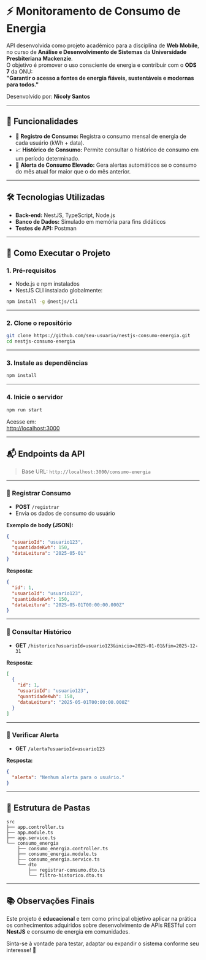 # ⚡ Monitoramento de Consumo de Energia

API desenvolvida como projeto acadêmico para a disciplina de **Web Mobile**, no curso de **Análise e Desenvolvimento de Sistemas** da **Universidade Presbiteriana Mackenzie**.  
O objetivo é promover o uso consciente de energia e contribuir com o **ODS 7** da ONU:  
**"Garantir o acesso a fontes de energia fiáveis, sustentáveis e modernas para todos."**

Desenvolvido por: **Nicoly Santos**

---

## 🌟 Funcionalidades

- 🔌 **Registro de Consumo:** Registra o consumo mensal de energia de cada usuário (kWh + data).
- 📈 **Histórico de Consumo:** Permite consultar o histórico de consumo em um período determinado.
- 🚨 **Alerta de Consumo Elevado:** Gera alertas automáticos se o consumo do mês atual for maior que o do mês anterior.

---

## 🛠️ Tecnologias Utilizadas

- **Back-end:** NestJS, TypeScript, Node.js
- **Banco de Dados:** Simulado em memória para fins didáticos
- **Testes de API:** Postman

---

## 🚀 Como Executar o Projeto

### 1. Pré-requisitos

- Node.js e npm instalados
- NestJS CLI instalado globalmente:
```bash
npm install -g @nestjs/cli
```

---

### 2. Clone o repositório

```bash
git clone https://github.com/seu-usuario/nestjs-consumo-energia.git
cd nestjs-consumo-energia
```

---

### 3. Instale as dependências

```bash
npm install
```

---

### 4. Inicie o servidor

```bash
npm run start
```

Acesse em:  
[http://localhost:3000](http://localhost:3000)

---

## 📬 Endpoints da API

> Base URL: `http://localhost:3000/consumo-energia`

---

### 🔸 Registrar Consumo

- **POST** `/registrar`
- Envia os dados de consumo do usuário

**Exemplo de body (JSON):**
```json
{
  "usuarioId": "usuario123",
  "quantidadeKwh": 150,
  "dataLeitura": "2025-05-01"
}
```

**Resposta:**
```json
{
  "id": 1,
  "usuarioId": "usuario123",
  "quantidadeKwh": 150,
  "dataLeitura": "2025-05-01T00:00:00.000Z"
}
```

---

### 🔸 Consultar Histórico

- **GET** `/historico?usuarioId=usuario123&inicio=2025-01-01&fim=2025-12-31`

**Resposta:**
```json
[
  {
    "id": 1,
    "usuarioId": "usuario123",
    "quantidadeKwh": 150,
    "dataLeitura": "2025-05-01T00:00:00.000Z"
  }
]
```

---

### 🔸 Verificar Alerta

- **GET** `/alerta?usuarioId=usuario123`

**Resposta:**
```json
{
  "alerta": "Nenhum alerta para o usuário."
}
```

---

## 📁 Estrutura de Pastas

```
src
├── app.controller.ts
├── app.module.ts
├── app.service.ts
└── consumo_energia
    ├── consumo_energia.controller.ts
    ├── consumo_energia.module.ts
    ├── consumo_energia.service.ts
    └── dto
        ├── registrar-consumo.dto.ts
        └── filtro-historico.dto.ts
```

---

## 📚 Observações Finais

Este projeto é **educacional** e tem como principal objetivo aplicar na prática os conhecimentos adquiridos sobre desenvolvimento de APIs RESTful com **NestJS** e consumo de energia em comunidades.

Sinta-se à vontade para testar, adaptar ou expandir o sistema conforme seu interesse! 🚀